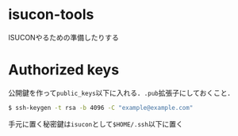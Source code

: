 # isucon-tools

ISUCONやるための準備したりする 

# Authorized keys

公開鍵を作って`public_keys`以下に入れる．`.pub`拡張子にしておくこと．

```bash
$ ssh-keygen -t rsa -b 4096 -C "example@example.com"
```

手元に置く秘密鍵は`isucon`として`$HOME/.ssh`以下に置く
